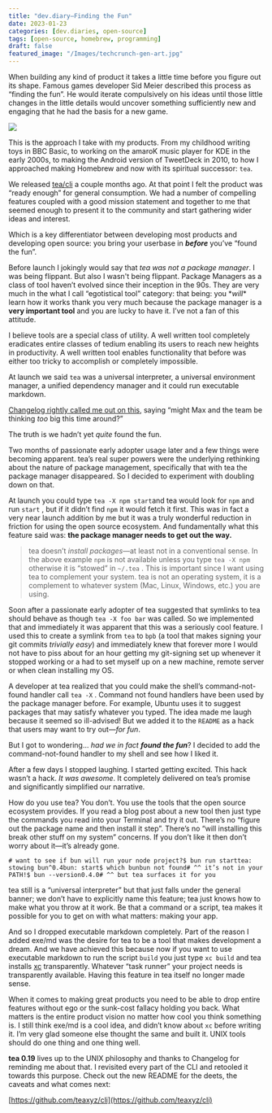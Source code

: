 ```yaml
---
title: "dev.diary—Finding the Fun"
date: 2023-01-23
categories: [dev.diaries, open-source]
tags: [open-source, homebrew, programming]
draft: false
featured_image: "/Images/techcrunch-gen-art.jpg"
---
```

When building any kind of product it takes a little time before you figure out its shape. Famous games developer Sid Meier described this process as “finding the fun”. He would iterate compulsively on his ideas until those little changes in the little details would uncover something sufficiently new and engaging that he had the basis for a new game.

![](https://miro.medium.com/v2/resize:fit:1024/1*Y25rtCmwlRMmcRlef-mlFA.png)

This is the approach I take with my products. From my childhood writing toys in BBC Basic, to working on the amaroK music player for KDE in the early 2000s, to making the Android version of TweetDeck in 2010, to how I approached making Homebrew and now with its spiritual successor: `tea`.

We released [tea/cli](https://github.com/teaxyz/cli) a couple months ago. At that point I felt the product was “ready enough” for general consumption. We had a number of compelling features coupled with a good mission statement and together to me that seemed enough to present it to the community and start gathering wider ideas and interest.

Which is a key differentiator between developing most products and developing open source: you bring your userbase in **_before_** you’ve “found the fun”.

Before launch I jokingly would say that _tea was not a package manager_. I was being flippant. But also I wasn't being flippant. Package Managers as a class of tool haven’t evolved since their inception in the 90s. They are very much in the what I call “egotistical tool” category: that being: you \*_will_\* learn how it works thank you very much because the package manager is a **very important tool** and you are lucky to have it. I’ve not a fan of this attitude.

I believe tools are a special class of utility. A well written tool completely eradicates entire classes of tedium enabling its users to reach new heights in productivity. A well written tool enables functionality that before was either too tricky to accomplish or completely impossible.

At launch we said `tea` was a universal interpreter, a universal environment manager, a unified dependency manager and it could run executable markdown.

[Changelog rightly called me out on this](https://changelog.com/news/491E), saying “might Max and the team be thinking _too_ big this time around?”

The truth is we hadn’t yet _quite_ found the fun.

Two months of passionate early adopter usage later and a few things were becoming apparent. tea’s real super powers were the underlying rethinking about the nature of package management, specifically that with tea the package manager disappeared. So I decided to experiment with doubling down on that.

At launch you could type `tea -X npm start`and tea would look for `npm` and run `start` , but if it didn’t find `npm` it would fetch it first. This was in fact a very near launch addition by me but it was a truly wonderful reduction in friction for using the open source ecosystem. And fundamentally what this feature said was: **the package manager needs to get out the way.**

> tea doesn’t _install packages_—at least not in a conventional sense. In the above example `npm` is not available unless you type `tea -X npm` otherwise it is “stowed” in `~/.tea` . This is important since I want using tea to complement your system. tea is not an operating system, it is a complement to whatever system (Mac, Linux, Windows, etc.) you are using.

Soon after a passionate early adopter of tea suggested that symlinks to tea should behave as though `tea -X foo bar` was called. So we implemented that and immediately it was apparent that this was a seriously cool feature. I used this to create a symlink from `tea` to `bpb` (a tool that makes signing your git commits _trivially easy_) and immediately knew that forever more I would not have to piss about for an hour getting my git-signing set up whenever it stopped working or a had to set myself up on a new machine, remote server or when clean installing my OS.

A developer at tea realized that you could make the shell’s command-not-found handler call `tea -X` . Command not found handlers have been used by the package manager before. For example, Ubuntu uses it to suggest packages that may satisfy whatever you typed. The idea made me laugh because it seemed so ill-advised! But we added it to the `README` as a hack that users may want to try out—_for fun_.

But I got to wondering… _had we in fact_ **_found the fun_**? I decided to add the command-not-found handler to my shell and see how I liked it.

After a few days I stopped laughing. I started getting excited. This hack wasn’t a hack. _It was awesome_. It completely delivered on tea’s promise and significantly simplified our narrative.

How do you use tea? You don’t. You use the tools that the open source ecosystem provides. If you read a blog post about a new tool then just type the commands you read into your Terminal and try it out. There’s no “figure out the package name and then install it step”. There’s no “will installing this break other stuff on my system” concerns. If you don’t like it then don’t worry about it—it’s already gone.

```
# want to see if bun will run your node project?$ bun run starttea: stowing bun^0.4bun: start$ which bunbun not found# ^^ it’s not in your PATH!$ bun --version0.4.0# ^^ but tea surfaces it for you
```

tea still is a “universal interpreter” but that just falls under the general banner; we don’t have to explicitly name this feature; tea just knows how to make what you throw at it work. Be that a command or a script, tea makes it possible for you to get on with what matters: making your app.

And so I dropped executable markdown completely. Part of the reason I added exe/md was the desire for tea to be a tool that makes development a dream. And we have achieved this because now if you want to use executable markdown to run the script `build` you just type `xc build` and tea installs [xc](https://github.com/joerdav/xc) transparently. Whatever “task runner” your project needs is transparently available. Having this feature in tea itself no longer made sense.

When it comes to making great products you need to be able to drop entire features without ego or the sunk-cost fallacy holding you back. What matters is the entire product vision no matter how cool you think something is. I still think exe/md is a cool idea, and didn’t know about `xc` before writing it. I’m very glad someone else thought the same and built it. UNIX tools should do one thing and one thing well.

**tea 0.19** lives up to the UNIX philosophy and thanks to Changelog for reminding me about that. I revisited every part of the CLI and retooled it towards this purpose. Check out the new README for the deets, the caveats and what comes next:

[https://github.com/teaxyz/cli](https://github.com/teaxyz/cli)
